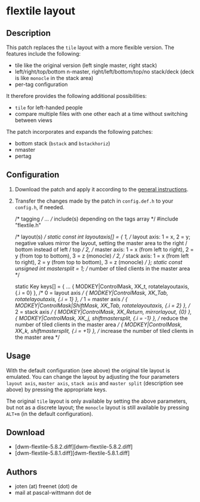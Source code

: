 flextile layout
===============

Description
-----------
This patch replaces the `tile` layout with a more flexible version. The
features include the following:

* tile like the original version (left single master, right stack)
* left/right/top/bottom n-master, right/left/bottom/top/no stack/deck (deck is
  like `monocle` in the stack area)
* per-tag configuration

It therefore provides the following additional possibilities:

* `tile` for left-handed people
* compare multiple files with one other each at a time without switching
  between views

The patch incorporates and expands the following patches:

* bottom stack (`bstack` and `bstackhoriz`)
* nmaster
* pertag

Configuration
-------------
1. Download the patch and apply it according to the
   [general instructions](../).

2. Transfer the changes made by the patch in `config.def.h` to your `config.h`,
   if needed.

	/* tagging */
	...
	/* include(s) depending on the tags array */
	#include "flextile.h"

	/* layout(s) */
	static const int layoutaxis[] = {
		1,    /* layout axis: 1 = x, 2 = y; negative values mirror the layout, setting the master area to the right / bottom instead of left / top */
		2,    /* master axis: 1 = x (from left to right), 2 = y (from top to bottom), 3 = z (monocle) */
		2,    /* stack axis:  1 = x (from left to right), 2 = y (from top to bottom), 3 = z (monocle) */
	};
	static const unsigned int mastersplit = 1;	/* number of tiled clients in the master area */

	static Key keys[] = {
	...
		{ MODKEY|ControlMask,           XK_t,      rotatelayoutaxis, {.i = 0} },    /* 0 = layout axis */
		{ MODKEY|ControlMask,           XK_Tab,    rotatelayoutaxis, {.i = 1} },    /* 1 = master axis */
		{ MODKEY|ControlMask|ShiftMask, XK_Tab,    rotatelayoutaxis, {.i = 2} },    /* 2 = stack axis */
		{ MODKEY|ControlMask,           XK_Return, mirrorlayout,     {0} },
		{ MODKEY|ControlMask,           XK_j,      shiftmastersplit, {.i = -1} },   /* reduce the number of tiled clients in the master area */
		{ MODKEY|ControlMask,           XK_k,      shiftmastersplit, {.i = +1} },   /* increase the number of tiled clients in the master area */


Usage
-----
With the default configuration (see above) the original tile layout is
emulated. You can change the layout by adjusting the four parameters `layout
axis`, `master axis`, `stack axis` and `master split` (description see above)
by pressing the appropriate keys.

The original `tile` layout is only available by setting the above parameters,
but not as a discrete layout; the `monocle` layout is still available by
pressing `ALT+m` (in the default configuration).

Download
--------
* [dwm-flextile-5.8.2.diff][dwm-flextile-5.8.2.diff]
* [dwm-flextile-5.8.1.diff][dwm-flextile-5.8.1.diff]

Authors
-------
* joten (at) freenet (dot) de
* mail at pascal-wittmann dot de

